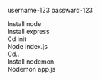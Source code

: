 username-123
passward-123<br/>

Install node<br/>
Install express<br/>
Cd init<br/>
Node index.js<br/>
Cd..<br/>
Install nodemon<br/>
Nodemon app.js

